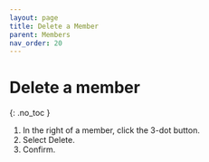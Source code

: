 ```yaml
---
layout: page
title: Delete a Member 
parent: Members 
nav_order: 20 
---
```



# Delete a member 
{: .no_toc }

1. In the right of a member, click the 3-dot button.
2. Select Delete.
3. Confirm.
